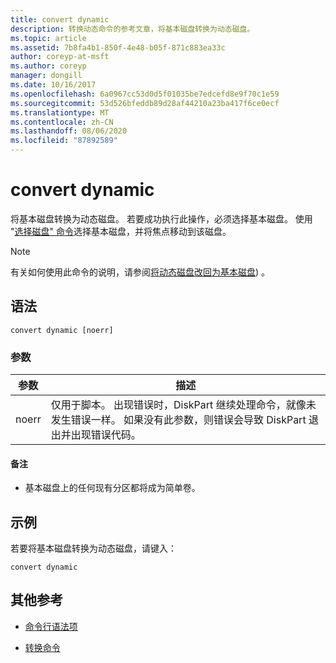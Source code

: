 ```yaml
---
title: convert dynamic
description: 转换动态命令的参考文章，将基本磁盘转换为动态磁盘。
ms.topic: article
ms.assetid: 7b8fa4b1-850f-4e48-b05f-871c883ea33c
author: coreyp-at-msft
ms.author: coreyp
manager: dongill
ms.date: 10/16/2017
ms.openlocfilehash: 6a0967cc53d0d5f01035be7edcefd8e9f70c1e59
ms.sourcegitcommit: 53d526bfeddb89d28af44210a23ba417f6ce0ecf
ms.translationtype: MT
ms.contentlocale: zh-CN
ms.lasthandoff: 08/06/2020
ms.locfileid: "87892589"
---
```

# <a name="convert-dynamic"></a>convert dynamic

将基本磁盘转换为动态磁盘。 若要成功执行此操作，必须选择基本磁盘。 使用 "[选择磁盘" 命令](select-disk.md)选择基本磁盘，并将焦点移动到该磁盘。

> [!NOTE]
> 有关如何使用此命令的说明，请参阅[将动态磁盘改回为基本磁盘](/previous-versions/windows/it-pro/windows-server-2008-r2-and-2008/cc755238(v=ws.11))) 。

## <a name="syntax"></a>语法

```
convert dynamic [noerr]
```

### <a name="parameters"></a>参数

| 参数 | 描述 |
| --------- | ----------- |
| noerr | 仅用于脚本。 出现错误时，DiskPart 继续处理命令，就像未发生错误一样。 如果没有此参数，则错误会导致 DiskPart 退出并出现错误代码。 |

#### <a name="remarks"></a>备注

- 基本磁盘上的任何现有分区都将成为简单卷。

## <a name="examples"></a>示例

若要将基本磁盘转换为动态磁盘，请键入：

```
convert dynamic
```

## <a name="additional-references"></a>其他参考

- [命令行语法项](command-line-syntax-key.md)

- [转换命令](convert.md)
